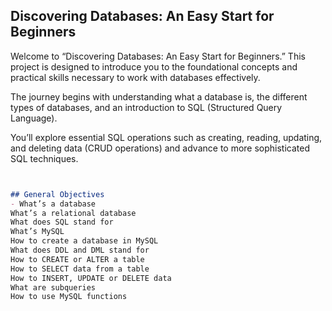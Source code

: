 ## Discovering Databases: An Easy Start for Beginners


Welcome to “Discovering Databases: An Easy Start for Beginners.” This project is designed to introduce you to the foundational concepts and practical skills necessary to work with databases effectively.

The journey begins with understanding what a database is, the different types of databases, and an introduction to SQL (Structured Query Language). 


You’ll explore essential SQL operations such as creating, reading, updating, and deleting data (CRUD operations) and advance to more sophisticated SQL techniques.
```md


## General Objectives
- What’s a database
What’s a relational database
What does SQL stand for
What’s MySQL
How to create a database in MySQL
What does DDL and DML stand for
How to CREATE or ALTER a table
How to SELECT data from a table
How to INSERT, UPDATE or DELETE data
What are subqueries
How to use MySQL functions

``` 
